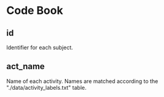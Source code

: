Code Book
=========

id
--
Identifier for each subject.

act_name
--------
Name of each activity. Names are matched according to the
"./data/activity_labels.txt" table.